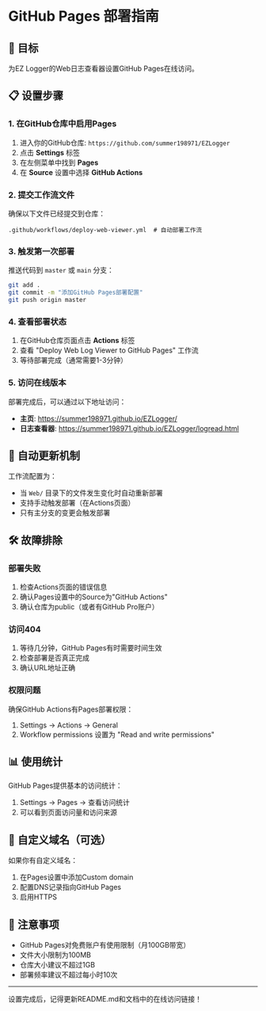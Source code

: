 # GitHub Pages 部署指南

## 🎯 目标
为EZ Logger的Web日志查看器设置GitHub Pages在线访问。

## 📋 设置步骤

### 1. 在GitHub仓库中启用Pages

1. 进入你的GitHub仓库: `https://github.com/summer198971/EZLogger`
2. 点击 **Settings** 标签
3. 在左侧菜单中找到 **Pages**
4. 在 **Source** 设置中选择 **GitHub Actions**

### 2. 提交工作流文件

确保以下文件已经提交到仓库：
```
.github/workflows/deploy-web-viewer.yml  # 自动部署工作流
```

### 3. 触发第一次部署

推送代码到 `master` 或 `main` 分支：
```bash
git add .
git commit -m "添加GitHub Pages部署配置"
git push origin master
```

### 4. 查看部署状态

1. 在GitHub仓库页面点击 **Actions** 标签
2. 查看 "Deploy Web Log Viewer to GitHub Pages" 工作流
3. 等待部署完成（通常需要1-3分钟）

### 5. 访问在线版本

部署完成后，可以通过以下地址访问：

- **主页**: https://summer198971.github.io/EZLogger/
- **日志查看器**: https://summer198971.github.io/EZLogger/logread.html

## 🔄 自动更新机制

工作流配置为：
- 当 `Web/` 目录下的文件发生变化时自动重新部署
- 支持手动触发部署（在Actions页面）
- 只有主分支的变更会触发部署

## 🛠️ 故障排除

### 部署失败
1. 检查Actions页面的错误信息
2. 确认Pages设置中的Source为"GitHub Actions"
3. 确认仓库为public（或者有GitHub Pro账户）

### 访问404
1. 等待几分钟，GitHub Pages有时需要时间生效
2. 检查部署是否真正完成
3. 确认URL地址正确

### 权限问题
确保GitHub Actions有Pages部署权限：
1. Settings → Actions → General
2. Workflow permissions 设置为 "Read and write permissions"

## 📊 使用统计

GitHub Pages提供基本的访问统计：
1. Settings → Pages → 查看访问统计
2. 可以看到页面访问量和访问来源

## 🎯 自定义域名（可选）

如果你有自定义域名：
1. 在Pages设置中添加Custom domain
2. 配置DNS记录指向GitHub Pages
3. 启用HTTPS

## 📝 注意事项

- GitHub Pages对免费账户有使用限制（月100GB带宽）
- 文件大小限制为100MB
- 仓库大小建议不超过1GB
- 部署频率建议不超过每小时10次

---

设置完成后，记得更新README.md和文档中的在线访问链接！
